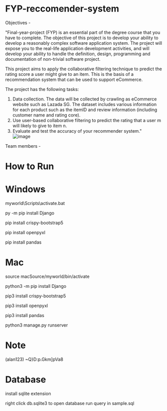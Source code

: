 # FYP-reccomender-system
Objectives - 

"Final-year-project (FYP) is an essential part of the degree course that you have to complete. The objective of this project is to develop your ability to develop a reasonably complex software application system. The project will expose you to the real-life application development activities, and will develop your ability to handle the definition, design, programming and documentation of non-trivial software project.

This project aims to apply the collaborative filtering technique to predict the rating score a user might give to an item. This is the basis of a recommendation system that can be used to support eCommerce.

The project has the following tasks:
1. Data collection. The data will be collected by crawling as eCommerce website such as Lazada SG. The dataset includes various information for each product such as the itemID and review information (including customer name and rating core).
2. Use user-based collaborative filtering to predict the rating that a user m will likely to give to item n.
3. Evaluate and test the accuracy of your recommender system."			
![image](https://github.com/jxtan1/FYP-reccomender-system/assets/140043910/76c54729-a76c-461f-86e6-0fa4190270b6)

Team members -



# How to Run

# Windows

 myworld\Scripts\activate.bat 

 py -m pip install Django


 pip install crispy-bootstrap5

 pip install openpyxl

 pip install pandas

# Mac

 source macSource/myworld/bin/activate 

 python3 -m pip install Django


 pip3 install crispy-bootstrap5

 pip3 install openpyxl

 pip3 install pandas

 python3 manage.py runserver



 # Note
 (alan123)
 ~Q}D:p.Gkm]pVa8


 # Database

 install sqlite extension

right click db.sqlite3 to open database
run query in sample.sql
